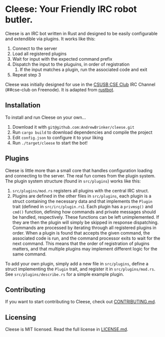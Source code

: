 # Cleese: Your Friendly IRC robot butler.

Cleese is an IRC bot written in Rust and designed to be easily configurable and
extendible via plugins. It works like this:

1. Connect to the server
2. Load all registered plugins
3. Wait for input with the expected command prefix
4. Dispatch the input to the pluguins, in order of registration
   1. If the input matches a plugin, run the associated code and exit
5. Repeat step 3

Cleese was initially designed for use in the [CSUSB CSE Club][cse-club] IRC
Channel (##cse-club on Freenode). It is adapted from [rustbot][rustbot].

## Installation

To install and run Cleese on your own...

1. Download it with `git@github.com:AndrewBrinker/cleese.git`
2. Run `cargo build` to download dependencies and compile the project
3. Edit `config.json` to configure it to your liking
4. Run `./target/cleese` to start the bot!

## Plugins

Cleese is little more than a small core that handles configuration loading and
connecting to the server. The real fun comes from the plugin system. The plugin
system structure (found in `src/plugins`) works like this:

1. `src/plugins/mod.rs` registers all plugins with the central IRC struct.
2. Plugins are defined in the other files in `src/plugins`, each plugin is a
   struct containing the necessary data and that implements the `Plugin` trait
   (defined in `src/irc/plugin.rs`). Each plugin has a `privmsg()` and `cmd()`
   function, defining how commands and private messages should be handled,
   respectively. These functions can be left unimplemented. If they are then the
   plugin will simply be skipped in response dispatching. Commands are processed
   by iterating through all registered plugins in order. When a plugin is found
   that accepts the given command, the associated code is run, and the command
   processor exits to wait for the next command. This means that the order of
   registration of plugins matters, and that multiple plugins may implement
   different logic for the same command.

To add your own plugin, simply add a new file in `src/plugins`, define a struct
implementing the `Plugin` trait, and register it in `src/plugins/mod.rs`. See
`src/plugins/describe.rs` for a simple example plugin.

## Contributing

If you want to start contributing to Cleese, check out [CONTRIBUTING.md][cont].

## Licensing

Cleese is MIT licensed. Read the full license in [LICENSE.md][license].

[cse-club]: http://cse-club.com
[rustbot]: https://github.com/treeman/rustbot
[cont]: https://github.com/AndrewBrinker/cleese/blob/master/CONTRIBUTING.md
[license]: https://github.com/AndrewBrinker/cleese/blob/master/LICENSE.md

